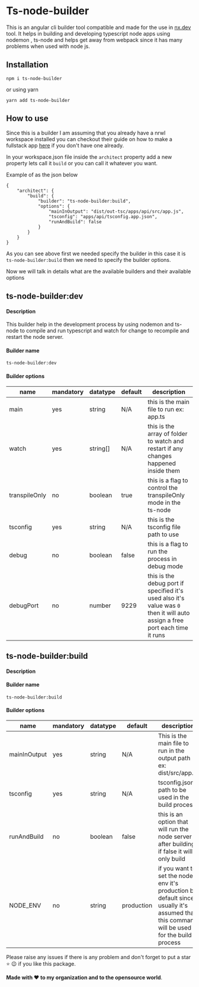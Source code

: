 # Ts-node-builder

This is an angular cli builder tool compatible and made for the use in [nx.dev](https://nx.dev/) tool.
It helps in building and developing typescript node apps using nodemon , ts-node and helps get away from webpack since it has many problems when used with node js.


## Installation

```
npm i ts-node-builder
```

or using yarn

```
yarn add ts-node-builder
```

## How to use

Since this is a builder I am assuming that you already have a nrwl workspace installed you can checkout their guide on how to make a fullstack app [here](https://nx.dev/web/fundamentals/build-full-stack-applications) if you don't have one already.

In your workspace.json file inside the `architect` property add a new property 
lets call it `build` or you can call it whatever you want.

Example of as the json below

```
{
    "architect": {
        "build": {
            "builder": "ts-node-builder:build",
            "options": {
                "mainInOutput": "dist/out-tsc/apps/api/src/app.js",
                "tsconfig": "apps/api/tsconfig.app.json",
                "runAndBuild": false
            }
        }
    }
}
```
As you can see above first we needed specify the builder in this case it is 
`ts-node-builder:build`
then we need to specify the builder options.

Now we will talk in details what are the available builders and their available options

## ts-node-builder:dev

#### Description 
This builder help in the development process by using nodemon and ts-node to 
compile and run typescript and watch for change to recompile and restart the node server.

#### Builder name  
`ts-node-builder:dev`

#### Builder options

| name | mandatory|datatype | default | description
|--|--|--|--|--|
| main | yes |string | N/A |this is the main file to run ex: app.ts |
| watch | yes |string[] | N/A |this is the array of folder to watch and restart if any changes happened inside them |
| transpileOnly | no | boolean | true | this is a flag to control the transpileOnly mode in the ts-node |
| tsconfig | yes | string | N/A | this is the tsconfig file path to use |
| debug | no | boolean | false|this is a flag to run the process in debug mode |
| debugPort | no | number | 9229 |this is the debug port if specified it's used also it's value was `0` then it will auto assign a free port each time it runs|



## ts-node-builder:build

#### Description

#### Builder name 

`ts-node-builder:build`

#### Builder options

| name | mandatory|datatype | default | description
|--|--|--|--|--|
|mainInOutput|yes|string|N/A|This is the main file to run in the output path ex: dist/src/app.js |
|tsconfig|yes|string|N/A|tsconfig.json path to be used in the build process|
|runAndBuild|no|boolean|false|this is an option that will run the node server after building if false it will only build|
|NODE_ENV|no|string|production|if you want to set the node env it's production by default since usually it's assumed that this command will be used for the build process|


Please raise any issues if there is any problem and don't forget to put a star :star: :wink: if you like this package.

**Made with :heart: to my organization and to the opensource world**.